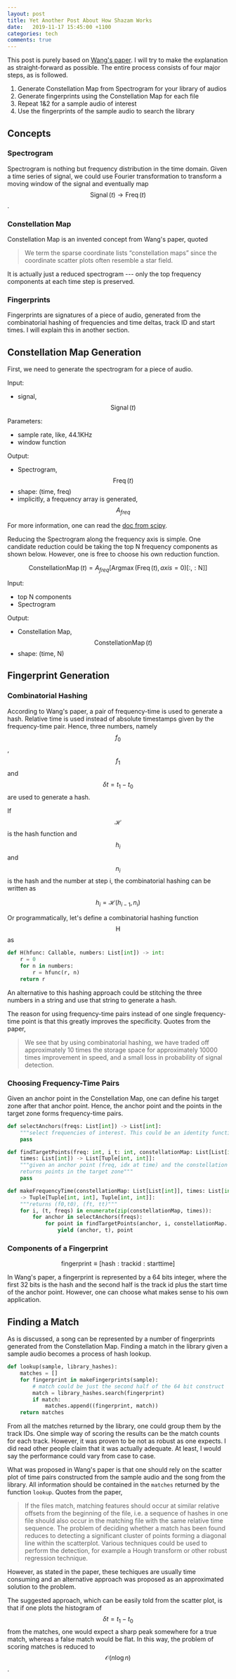 ```yaml
---
layout: post
title: Yet Another Post About How Shazam Works
date:   2019-11-17 15:45:00 +1100
categories: tech
comments: true
---
```


This post is purely based on [Wang's paper](https://www.ee.columbia.edu/~dpwe/papers/Wang03-shazam.pdf).
I will try to make the explanation as straight-forward as possible. The entire process
consists of four major steps, as is followed.

1. Generate Constellation Map from Spectrogram for your library of audios
2. Generate fingerprints using the Constellation Map for each file
3. Repeat 1&2 for a sample audio of interest
4. Use the fingerprints of the sample audio to search the library

## Concepts

### Spectrogram

Spectrogram is nothing but frequency distribution in the time domain. Given a
time series of signal, we could use Fourier transformation to transform a moving
window of the signal and eventually map
$$
\operatorname{Signal}(t)\rightarrow\operatorname{Freq}(t)
$$
.

### Constellation Map

Constellation Map is an invented concept from Wang's paper, quoted

> We term the sparse coordinate lists “constellation maps” since the coordinate
> scatter plots often resemble a star field.

It is actually just a reduced spectrogram --- only the top frequency
components at each time step is preserved.

### Fingerprints

Fingerprints are signatures of a piece of audio, generated from the combinatorial
hashing of frequencies and time deltas, track ID and start times.
I will explain this in another section.

## Constellation Map Generation

First, we need to generate the spectrogram for a piece of audio.

Input:

- signal, $$\operatorname{Signal}(t)$$

Parameters:

- sample rate, like, 44.1KHz
- window function

Output:

- Spectrogram, $$\operatorname{Freq}(t)$$
- shape: (time, freq)
- implicitly, a frequency array is generated, $$A_{freq}$$


For more information, one can read the [doc from scipy](https://docs.scipy.org/doc/scipy/reference/generated/scipy.signal.spectrogram.html).


Reducing the Spectrogram along the frequency axis is simple. One candidate
reduction could be taking the top N frequency components as shown below.
However, one is free to choose his own reduction function.

$$
\operatorname{ConstellationMap}(t) =
A_{freq}[
\operatorname{Argmax}(\operatorname{Freq}(t), axis=0)[\mathrm{:,:N}]
]
$$

Input:

- top N components
- Spectrogram

Output:

- Constellation Map, $$\operatorname{ConstellationMap}(t)$$
- shape: (time, N)

## Fingerprint Generation

### Combinatorial Hashing

According to Wang's paper, a pair of frequency-time is used to generate a hash.
Relative time is used instead of absolute timestamps given by the frequency-time
pair. Hence, three numbers, namely $$f_0$$, $$f_1$$ and
$$\delta t=t_1 - t_0$$
are used to generate a hash.

If $$\mathcal{H}$$ is the hash function and $$h_i$$ and $$n_i$$ is the hash and
the number at step i, the combinatorial hashing can be written as

$$h_i = \mathcal{H}(h_{i-1}, n_i)$$

Or programmatically, let's define a combinatorial hashing function $$\mathrm{H}$$ as

```python
def H(hfunc: Callable, numbers: List[int]) -> int:
    r = 0
    for n in numbers:
        r = hfunc(r, n)
    return r
```

An alternative to this hashing approach could be stitching the three numbers in
a string and use that string to generate a hash.

The reason for using frequency-time pairs instead of one single frequency-time
point is that this greatly improves the specificity. Quotes from the paper,

> We see that by using combinatorial hashing, we have traded off approximately 
> 10 times the storage space for approximately 10000 times improvement in speed,
>  and a small loss in probability of signal detection.

### Choosing Frequency-Time Pairs

Given an anchor point in the Constellation Map, one can define his target zone
after that anchor point. Hence, the anchor point and the points in the target
zone forms frequency-time pairs.

```python
def selectAnchors(freqs: List[int]) -> List[int]:
    """select frequencies of interest. This could be an identity function"""
    pass

def findTargetPoints(freq: int, i_t: int, constellationMap: List[List[int]],
    times: List[int]) -> List[Tuple[int, int]]:
    """given an anchor point (freq, idx at time) and the constellation map,
    returns points in the target zone"""
    pass

def makeFrequencyTime(constellationMap: List[List[int]], times: List[int]) \
    -> Tuple[Tuple[int, int], Tuple[int, int]]:
    """returns (f0,t0), (ft, tt)"""
    for i, (t, freqs) in enumerate(zip(constellationMap, times)):
        for anchor in selectAnchors(freqs):
            for point in findTargetPoints(anchor, i, constellationMap. times):
                yield (anchor, t), point
```

### Components of a Fingerprint

$$
\mathrm{fingerprint} \equiv [\mathrm{hash:track id:starttime}]
$$

In Wang's paper, a fingerprint is represented by a 64 bits integer, where the
first 32 bits is the hash and the second half is the track id plus the start
time of the anchor point. However, one can choose what makes sense to his own
application.

## Finding a Match

As is discussed, a song can be represented by a number of fingerprints generated
from the Constellation Map. Finding a match in the library given a sample audio
becomes a process of hash lookup.

```python
def lookup(sample, library_hashes):
    matches = []
    for fingerprint in makeFingerprints(sample):
        # match could be just the second half of the 64 bit construct
        match = library_hashes.search(fingerprint)
        if match:
            matches.append((fingerprint, match))
    return matches
```

From all the matches returned by the library, one could group them by the track
IDs. One simple way of scoring the results can be the match counts for each
track. However, it was proven to be not as robust as one expects. I did read
other people claim that it was actually adequate. At least, I would say the
performance could vary from case to case.

What was proposed in Wang's paper is that one should rely on the scatter plot of
time pairs constructed from the sample audio and the song from the library. All
information should be contained in the `matches` returned by the function
`lookup`. Quotes from the paper,

> If the files match, matching features should occur at similar relative offsets
> from the beginning of the file, i.e. a sequence of hashes in one file should
> also occur in the matching file with the same relative time sequence. The
> problem of deciding whether a match has been found reduces to detecting a
> significant cluster of points forming a diagonal line within the scatterplot.
> Various techniques could be used to perform the detection, for example a Hough
> transform or other robust regression technique.

However, as stated in the paper, these techiques are usually time consuming and
an alternative approach was proposed as an approximated solution to the problem.

The suggested approach, which can be easily told from the scatter plot, is that
if one plots the histogram of $$\delta t=t_1 - t_0$$ from the matches, one would
expect a sharp peak somewhere for a true match, whereas a false match would be
flat. In this way, the problem of scoring matches is reduced to 
$$\mathcal{O}(n\operatorname{log}n)$$
.